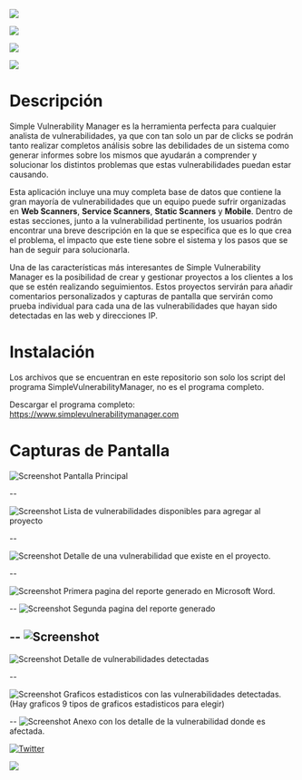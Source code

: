 [![](https://img.shields.io/github/downloads/simplevulnerabilitymanager/svm/total.svg)](https://github.com/simplevulnerabilitymanager/svm/releases/download/v2.0.3/Simple_Vulnerability_Manager_Install_Windows_v2.zip)

[![](https://img.shields.io/github/issues/simplevulnerabilitymanager/svm.svg)](https://github.com/simplevulnerabilitymanager/svm/issues)

[![](https://img.shields.io/github/release/simplevulnerabilitymanager/svm.svg)](https://github.com/simplevulnerabilitymanager/svm/releases/tag/v2.0.3)

[![](https://img.shields.io/website-up-down-green-red/https/shields.io.svg?label=SimpleVulnerabilityManager-Website)](https://www.simplevulnerabilitymanager.com/)

# Descripción
Simple Vulnerability Manager es la herramienta perfecta para cualquier analista de vulnerabilidades, ya que con tan solo un par de clicks se podrán tanto realizar completos análisis sobre las debilidades de un sistema como generar informes sobre los mismos que ayudarán a comprender y solucionar los distintos problemas que estas vulnerabilidades puedan estar causando.


Esta aplicación incluye una muy completa base de datos que contiene la gran mayoría de vulnerabilidades que un equipo puede sufrir organizadas en **Web Scanners**, **Service Scanners**, **Static Scanners** y **Mobile**. Dentro de estas secciones, junto a la vulnerabilidad pertinente, los usuarios podrán encontrar una breve descripción en la que se especifica que es lo que crea el problema, el impacto que este tiene sobre el sistema y los pasos que se han de seguir para solucionarla.


Una de las características más interesantes de Simple Vulnerability Manager es la posibilidad de crear y gestionar proyectos a los clientes a los que se estén realizando seguimientos. Estos proyectos servirán para añadir comentarios personalizados y capturas de pantalla que servirán como prueba individual para cada una de las vulnerabilidades que hayan sido detectadas en las web y direcciones IP.


# Instalación
Los archivos que se encuentran en este repositorio son solo los script del programa SimpleVulnerabilityManager, no es el programa completo.

Descargar el programa completo:
https://www.simplevulnerabilitymanager.com


# Capturas de Pantalla

![Screenshot](svm_screenshot1.png)
Pantalla Principal

--

![Screenshot](svm_screenshot2.png)
Lista de vulnerabilidades disponibles para agregar al proyecto

--

![Screenshot](svm_screenshot3.png)
Detalle de una vulnerabilidad que existe en el proyecto.

--

![Screenshot](svm_screenshot4.png)
Primera pagina del reporte generado en Microsoft Word.

--
![Screenshot](svm_screenshot5.png)
Segunda pagina del reporte generado

--
![Screenshot](svm_screenshot6.png)
--

![Screenshot](svm_screenshot8.png)
Detalle de vulnerabilidades detectadas

--

![Screenshot](svm_screenshot10.png)
Graficos estadisticos con las vulnerabilidades detectadas. (Hay graficos 9 tipos de graficos estadisticos para elegir)

--
![Screenshot](svm_screenshot11.png)
Anexo con los detalle de la vulnerabilidad donde es afectada.


[![Twitter](https://img.shields.io/badge/Twitter-SimpleVulnManag-blue.svg)](https://twitter.com/SimpleVulnManag)

[![](https://img.shields.io/twitter/follow/SimpleVulnManag.svg?label=Follow&style=social)](https://twitter.com/SimpleVulnManag)

